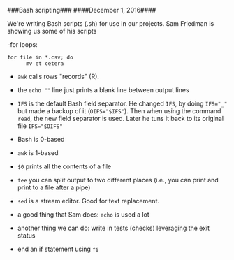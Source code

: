 ###Bash scripting###
####December 1, 2016####

We're writing Bash scripts (.sh) for use in our projects. Sam Friedman is showing us some of his scripts

-for loops: 

```
for file in *.csv; do
      mv et cetera      
````

- ```awk``` calls rows "records" (R). 

- the ```echo ""``` line just prints a blank line between output lines

- ```IFS``` is the default Bash field separator. He changed ```IFS```, by doing ```IFS="_"``` but made a backup of it (```OIFS="$IFS"```). 
Then when using the command ```read```, the new field separator is used. Later he tuns it back to its original file ```IFS="$OIFS"```

- Bash is 0-based

- ```awk``` is 1-based

- ```$0``` prints all the contents of a file

- ```tee``` you can split output to two different places (i.e., you can print and print to a file after a pipe)
      
-  ```sed``` is a stream editor. Good for text replacement. 

- a good thing that Sam does: ```echo``` is used a lot

- another thing we can do: write in tests (checks) leveraging the exit status

- end an if statement using ```fi```
